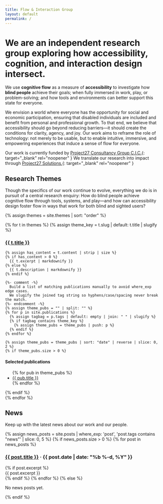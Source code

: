 ```yaml
---
title: Flow & Interaction Group
layout: default
permalink: /
---
```


# We are an independent research group exploring how accessibility, cognition, and interaction design intersect.

We use **cognitive flow** as a measure of **accessibility** to investigate how **blind people** achieve their goals; when fully immersed in work, play, or problem-solving; and how tools and environments can better support this state for everyone.

We envision a world where everyone has the opportunity for social and economic participation, ensuring that disabled individuals are included and benefit from personal and professional growth. To that end, we believe that accessibility should go beyond reducing barriers—it should create the conditions for clarity, agency, and joy. Our work aims to reframe the role of technology: not merely to be usable, but to enable intuitive, immersive, and empowering experiences that induce a sense of flow for everyone.

Our work is currently funded by [Project27 Consultancy Group C.I.C.](https://project27skills.com){: target="_blank" rel="noopener" } We translate our research into impact through [Project27 Solutions.](https://project27skills.com/solutions/index.html){: target="_blank" rel="noopener" }

<h2 class="sec-h sec-h--lg">Research Themes</h2>

Though the specifics of our work continue to evolve, everything we do is in pursuit of a central research enquiry: How do blind people achieve cognitive flow through tools, systems, and play—and how can accessibility design foster flow in ways that work for both blind and sighted users?

{% assign themes = site.themes | sort: "order" %}
<div class="grid grid-2">
{% for t in themes %}
  {% assign theme_key = t.slug | default: t.title | slugify %}
  <div>
    <h3><a href="{{ t.url | relative_url }}">{{ t.title }}</a></h3>

    {% assign has_content = t.content | strip | size %}
    {% if has_content > 0 %}
      {{ t.excerpt | markdownify }}
    {% else %}
      {{ t.description | markdownify }}
    {% endif %}

    {%- comment -%}
      Build a list of matching publications manually to avoid where_exp edge cases.
      We slugify the joined tag string so hyphens/case/spacing never break the match.
    {%- endcomment -%}
    {% assign theme_pubs = "" | split: "" %}
    {% for p in site.publications %}
      {% assign tagbag = p.tags | default: empty | join: " " | slugify %}
      {% if tagbag contains theme_key %}
        {% assign theme_pubs = theme_pubs | push: p %}
      {% endif %}
    {% endfor %}

    {% assign theme_pubs = theme_pubs | sort: "date" | reverse | slice: 0, 2 %}
    {% if theme_pubs.size > 0 %}
<div class="tile-plate tile-plate--pubs">
      <h4 class="tile-plate__title">Selected publications</h4>
<ul class="list-unstyled pill-list pill-list--compact">
  {% for pub in theme_pubs %}
  <li>
  <a href="{{ pub.url | relative_url }}" title="{{ pub.title }}">
  <span class="pill-text">{{ pub.title }}</span>
  </a>
  </li>
  {% endfor %}
</ul>
</div>
    {% endif %}
  </div>
{% endfor %}
</div>

<h2 class="sec-h sec-h--lg">News</h2>

Keep up with the latest news about our work and our people.

{% assign news_posts = site.posts | where_exp: 'post', 'post.tags contains "news"' | slice: 0, 5 %}
{% if news_posts.size > 0 %}
  {% for post in news_posts %}
  <h3><a href="{{ post.url | relative_url }}">{{ post.title }}</a>
      <span aria-hidden="true">·</span>
      <time datetime="{{ post.date | date_to_xmlschema }}">{{ post.date | date: "%b %-d, %Y" }}</time></h3>
  {% if post.excerpt %}
  <div class="news-excerpt">{{ post.excerpt }}</div>
  {% endif %}
  {% endfor %}
{% else %}
<p>No news posts yet.</p>
{% endif %}
